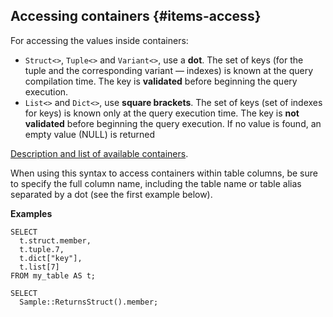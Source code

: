 
## Accessing containers {#items-access}

For accessing the values inside containers:

* `Struct<>`, `Tuple<>` and `Variant<>`, use a **dot**. The set of keys (for the tuple and the corresponding variant — indexes) is known at the query compilation time. The key is **validated** before beginning the query execution.
* `List<>` and `Dict<>`, use **square brackets**. The set of keys (set of indexes for keys) is known only at the query execution time. The key is **not validated** before beginning the query execution. If no value is found, an empty value (NULL) is returned

[Description and list of available containers](../../../types/containers.md).

When using this syntax to access containers within table columns, be sure to specify the full column name, including the table name or table alias separated by a dot (see the first example below).

**Examples**

```yql
SELECT
  t.struct.member,
  t.tuple.7,
  t.dict["key"],
  t.list[7]
FROM my_table AS t;
```

```yql
SELECT
  Sample::ReturnsStruct().member;
```
